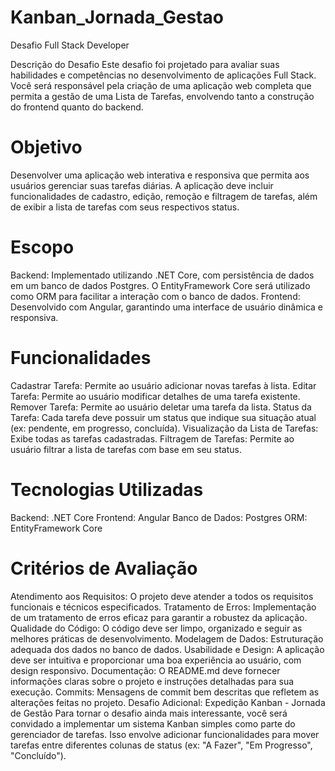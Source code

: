 # Kanban_Jornada_Gestao
Desafio Full Stack Developer

Descrição do Desafio
Este desafio foi projetado para avaliar suas habilidades e competências no desenvolvimento de aplicações Full Stack. Você será responsável pela criação de uma aplicação web completa que permita a gestão de uma Lista de Tarefas, envolvendo tanto a construção do frontend quanto do backend.

# Objetivo
Desenvolver uma aplicação web interativa e responsiva que permita aos usuários gerenciar suas tarefas diárias. A aplicação deve incluir funcionalidades de cadastro, edição, remoção e filtragem de tarefas, além de exibir a lista de tarefas com seus respectivos status.

# Escopo
Backend: Implementado utilizando .NET Core, com persistência de dados em um banco de dados Postgres. O EntityFramework Core será utilizado como ORM para facilitar a interação com o banco de dados.
Frontend: Desenvolvido com Angular, garantindo uma interface de usuário dinâmica e responsiva.

# Funcionalidades
 Cadastrar Tarefa: Permite ao usuário adicionar novas tarefas à lista.
 Editar Tarefa: Permite ao usuário modificar detalhes de uma tarefa existente.
 Remover Tarefa: Permite ao usuário deletar uma tarefa da lista.
 Status da Tarefa: Cada tarefa deve possuir um status que indique sua situação atual (ex: pendente, em progresso, concluída).
 Visualização da Lista de Tarefas: Exibe todas as tarefas cadastradas.
 Filtragem de Tarefas: Permite ao usuário filtrar a lista de tarefas com base em seu status.

# Tecnologias Utilizadas
Backend: .NET Core
Frontend: Angular
Banco de Dados: Postgres
ORM: EntityFramework Core

# Critérios de Avaliação
Atendimento aos Requisitos: O projeto deve atender a todos os requisitos funcionais e técnicos especificados.
Tratamento de Erros: Implementação de um tratamento de erros eficaz para garantir a robustez da aplicação.
Qualidade do Código: O código deve ser limpo, organizado e seguir as melhores práticas de desenvolvimento.
Modelagem de Dados: Estruturação adequada dos dados no banco de dados.
Usabilidade e Design: A aplicação deve ser intuitiva e proporcionar uma boa experiência ao usuário, com design responsivo.
Documentação: O README.md deve fornecer informações claras sobre o projeto e instruções detalhadas para sua execução.
Commits: Mensagens de commit bem descritas que refletem as alterações feitas no projeto.
Desafio Adicional: Expedição Kanban - Jornada de Gestão
Para tornar o desafio ainda mais interessante, você será convidado a implementar um sistema Kanban simples como parte do gerenciador de tarefas. Isso envolve adicionar funcionalidades para mover tarefas entre diferentes colunas de status (ex: "A Fazer", "Em Progresso", "Concluído").
